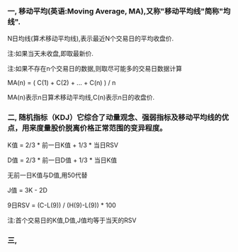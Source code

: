 ### 一, 移动平均(英语:Moving Average, MA),又称"移动平均线"简称"均线".

N日均线(算术移动平均线),表示最近N个交易日的平均收盘价.

注:如果当天未收盘,即取最新价.

注:如果不存在n个交易日的数据,则取尽可能多的交易日数据计算

MA(n) = ( C(1) + C(2) + ... + C(n) ) / n   

MA(n)表示n日算术移动平均线,C(n)表示n日的收盘价.



### 二, 随机指标（KDJ）它综合了动量观念、强弱指标及移动平均线的优点，用来度量股价脱离价格正常范围的变异程度。

K值 = 2/3 * 前一日K值 + 1/3 * 当日RSV

D值 = 2/3 * 前一日D值 + 1/3 * 当日K值

无前一日K值与D值,用50代替

J值 = 3K - 2D

9日RSV = (C-L(9)) / (H(9)-L(9)) * 100

注:首个交易日的K值,D值,J值均等于当天的RSV

### 三, 
